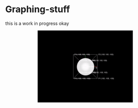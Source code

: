 # Graphing-stuff


this is a work in progress okay 
<div style="display: flex; justify-content: center;">
    <img src="demos/demo1.gif" width="300">
</div>
